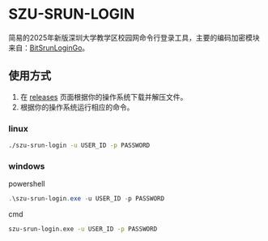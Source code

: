 # SZU-SRUN-LOGIN
简易的2025年新版深圳大学教学区校园网命令行登录工具，主要的编码加密模块来自：[BitSrunLoginGo](https://github.com/Mmx233/BitSrunLoginGo)。

## 使用方式

1. 在 [releases](https://github.com/nnothing1/szu-srun-login/releases) 页面根据你的操作系统下载并解压文件。
2. 根据你的操作系统运行相应的命令。

### linux
```bash
./szu-srun-login -u USER_ID -p PASSWORD
```
### windows
powershell
```powershell
.\szu-srun-login.exe -u USER_ID -p PASSWORD
```
cmd
```cmd
szu-srun-login.exe -u USER_ID -p PASSWORD
```
